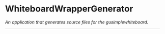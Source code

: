 WhiteboardWrapperGenerator
============
*An application that generates source files for the gusimplewhiteboard.*

---
